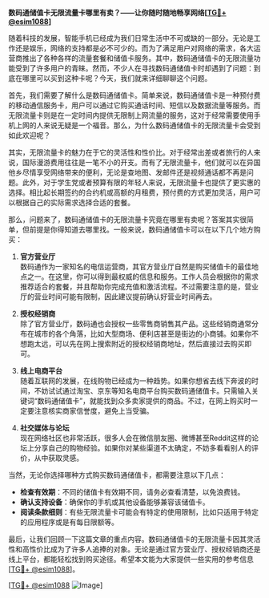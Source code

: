 **数码通储值卡无限流量卡哪里有卖？——让你随时随地畅享网络[[TG💪+ @esim1088](https://t.me/s/esim1088)]**

随着科技的发展，智能手机已经成为我们日常生活中不可或缺的一部分。无论是工作还是娱乐，网络的支持都是必不可少的。而为了满足用户对网络的需求，各大运营商推出了各种各样的流量套餐和储值卡服务。其中，数码通储值卡的无限流量功能受到了许多用户的青睐。然而，不少人在寻找数码通储值卡时却遇到了问题：到底在哪里可以买到这种卡呢？今天，我们就来详细聊聊这个问题。

首先，我们需要了解什么是数码通储值卡。简单来说，数码通储值卡是一种预付费的移动通信服务卡，用户可以通过它购买通话时间、短信以及数据流量等服务。而无限流量卡则是在一定时间内提供无限制上网流量的服务，这对于经常需要使用手机上网的人来说无疑是一个福音。那么，为什么数码通储值卡的无限流量卡会受到如此欢迎呢？

其实，无限流量卡的魅力在于它的灵活性和性价比。对于经常出差或者旅行的人来说，国际漫游费用往往是一笔不小的开支。而有了无限流量卡，他们就可以在异国他乡尽情享受网络带来的便利，无论是查地图、发邮件还是视频通话都不再是问题。此外，对于学生党或者预算有限的年轻人来说，无限流量卡也提供了更实惠的选择。相比起长期签约的合约机或高额的月租费，预付费的方式更加灵活，用户可以根据自己的实际需求选择合适的套餐。

那么，问题来了，数码通储值卡的无限流量卡究竟在哪里有卖呢？答案其实很简单，但前提是你得知道去哪里找。一般来说，数码通储值卡可以在以下几个地方购买：

1. **官方营业厅**  
   数码通作为一家知名的电信运营商，其官方营业厅自然是购买储值卡的最佳地点之一。在这里，你可以得到最权威的信息和服务。工作人员会根据你的需求推荐适合的套餐，并且帮助你完成充值和激活流程。不过需要注意的是，营业厅的营业时间可能有限制，因此建议提前确认好营业时间再去。

2. **授权经销商**  
   除了官方营业厅，数码通也会授权一些零售商销售其产品。这些经销商通常分布在城市的各个角落，比如大型商场、便利店甚至是街边的小商铺。如果你不想跑太远，可以先在网上搜索附近的授权经销商地址，然后直接过去购买即可。

3. **线上电商平台**  
   随着互联网的发展，在线购物已经成为一种趋势。如果你想省去线下奔波的时间，不妨试试通过淘宝、京东等知名电商平台购买数码通储值卡。只需输入关键词“数码通储值卡”，就能找到众多卖家提供的商品。不过，在网上购买时一定要注意核实商家信誉度，避免上当受骗。

4. **社交媒体与论坛**  
   现在网络社区也非常活跃，很多人会在微信朋友圈、微博甚至Reddit这样的论坛上分享自己的购物经验。如果你对某些渠道不太确定，不妨多看看别人的评价，从中获取灵感。

当然，无论你选择哪种方式购买数码通储值卡，都需要注意以下几点：

- **检查有效期**：不同的储值卡有效期不同，请务必查看清楚，以免浪费钱。
- **确认支持设备**：确保你的手机或其他设备能够兼容该储值卡。
- **阅读条款细则**：有些无限流量卡可能会有特定的使用限制，比如只适用于特定的应用程序或是有每日限额等。

最后，让我们回顾一下这篇文章的重点内容。数码通储值卡的无限流量卡因其灵活性和高性价比成为了许多人追捧的对象。无论是通过官方营业厅、授权经销商还是线上平台，都能轻松找到购买途径。希望本文能为大家提供一些实用的参考信息[[TG💪+ @esim1088](https://t.me/s/esim1088)]。

[[TG💪+ @esim1088](https://t.me/s/esim1088) ![Image](https://i.postimg.cc/4NQfJmqS/Snipaste-2025-05-13-00-14-12.png)]